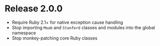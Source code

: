 Release 2.0.0
=============

* Require Ruby 2.1+ for native exception cause handling
* Stop importing `Moab` and `Stanford` classes and modules into the global namespace
* Stop monkey-patching core Ruby classes
